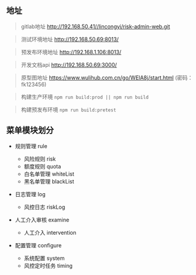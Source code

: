 ## 地址

> gitlab地址
http://192.168.50.41//lincongyi/risk-admin-web.git

> 测试环境地址
http://192.168.50.69:8013/

> 预发布环境地址
http://192.168.1.106:8013/

> 开发文档api
http://192.168.50.69:3000/

> 原型图地址
https://www.wulihub.com.cn/go/WElA8j/start.html (密码：fk123456)

> 构建生产环境
```npm run build:prod || npm run build```

> 构建预发布环境
```npm run build:pretest```

## 菜单模块划分

- 规则管理  rule
  - 风险规则  risk
  - 额度规则  quota
  - 白名单管理  whiteList
  - 黑名单管理  blackList

- 日志管理  log
  - 风控日志  riskLog

- 人工介入审核  examine
  - 人工介入  intervention

- 配置管理  configure
  - 系统配置  system
  - 风控定时任务  timing